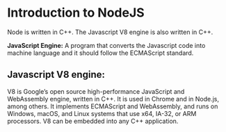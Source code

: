 # Introduction to NodeJS
Node is written in C++. The Javascript V8 engine is also written in C++.

**JavaScript Engine:** A program that converts the Javascript code into machine language and it should follow the ECMAScript standard.
## Javascript V8 engine:
V8 is Google’s open source high-performance JavaScript and WebAssembly engine, written in C++. It is used in Chrome and in Node.js, among others. It implements ECMAScript and WebAssembly, and runs on Windows, macOS, and Linux systems that use x64, IA-32, or ARM processors. V8 can be embedded into any C++ application.
